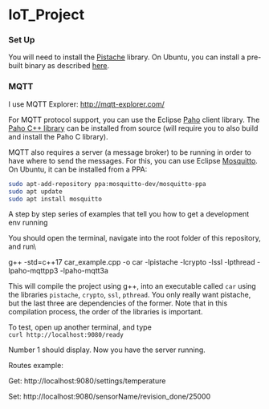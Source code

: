 # IoT_Project

### Set Up

You will need to install the [Pistache](https://github.com/pistacheio/pistache) library.
On Ubuntu, you can install a pre-built binary as described [here](http://pistache.io/docs/#installing-pistache).

### MQTT

I use MQTT Explorer: http://mqtt-explorer.com/

For MQTT protocol support, you can use the Eclipse [Paho](https://www.eclipse.org/paho) client library. The [Paho C++ library](https://github.com/eclipse/paho.mqtt.cpp#unix-and-linux) can be installed from source (will require you to also build and install the Paho C library).

MQTT also requires a server (a message broker) to be running in order to have where to send the messages. For this, you can use Eclipse [Mosquitto](https://mosquitto.org/). On Ubuntu, it can be installed from a PPA:

```sh
sudo apt-add-repository ppa:mosquitto-dev/mosquitto-ppa
sudo apt update
sudo apt install mosquitto
```

A step by step series of examples that tell you how to get a development env running

You should open the terminal, navigate into the root folder of this repository, and run\

g++ -std=c++17 car_example.cpp -o car -lpistache -lcrypto -lssl -lpthread -lpaho-mqttpp3 -lpaho-mqtt3a

This will compile the project using g++, into an executable called `car` using the libraries `pistache`, `crypto`, `ssl`, `pthread`. You only really want pistache, but the last three are dependencies of the former.
Note that in this compilation process, the order of the libraries is important.

To test, open up another terminal, and type\
`curl http://localhost:9080/ready`

Number 1 should display.
Now you have the server running.

Routes example:

Get:
http://localhost:9080/settings/temperature

Set:
http://localhost:9080/sensorName/revision_done/25000

